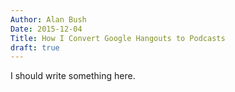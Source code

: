 ```yaml
---
Author: Alan Bush
Date: 2015-12-04
Title: How I Convert Google Hangouts to Podcasts
draft: true
---
```


I should write something here.
